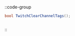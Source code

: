 ::code-group
  ```csharp [Method]
  bool TwitchClearChannelTags();
  ```
  ```csharp [Example]

  ```
::